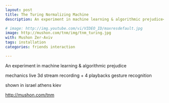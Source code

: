 ```yaml
---
layout: post
title: The Turing Normalizing Machine
description: An experiment in machine learning & algorithmic prejudice<br/>with Mushon Zer-aviv

# image: http://img.youtube.com/vi/VIDEO_ID/maxresdefault.jpg
image: http://mushon.com/tnm/img/tnm_turing.jpg
with: Mushon Zer-Aviv
tags: installation
categories: friends interaction

---
```


An experiment in machine learning & algorithmic prejudice

mechanics
  live 3d stream recording + 4 playbacks
  gesture recognition

shown in
israel
athens
kiev

http://mushon.com/tnm

